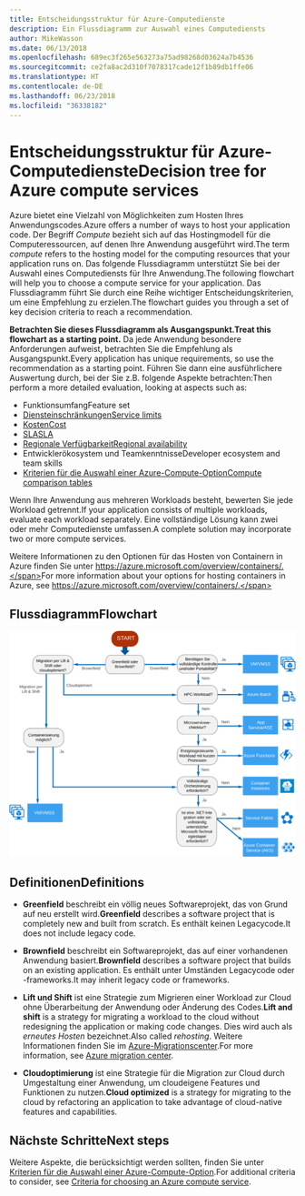 ```yaml
---
title: Entscheidungsstruktur für Azure-Computedienste
description: Ein Flussdiagramm zur Auswahl eines Computediensts
author: MikeWasson
ms.date: 06/13/2018
ms.openlocfilehash: 689ec3f265e563273a75ad98268d03624a7b4536
ms.sourcegitcommit: ce2fa8ac2d310f7078317cade12f1b89db1ffe06
ms.translationtype: HT
ms.contentlocale: de-DE
ms.lasthandoff: 06/23/2018
ms.locfileid: "36338182"
---
```

# <a name="decision-tree-for-azure-compute-services"></a><span data-ttu-id="6ecc0-103">Entscheidungsstruktur für Azure-Computedienste</span><span class="sxs-lookup"><span data-stu-id="6ecc0-103">Decision tree for Azure compute services</span></span>

<span data-ttu-id="6ecc0-104">Azure bietet eine Vielzahl von Möglichkeiten zum Hosten Ihres Anwendungscodes.</span><span class="sxs-lookup"><span data-stu-id="6ecc0-104">Azure offers a number of ways to host your application code.</span></span> <span data-ttu-id="6ecc0-105">Der Begriff *Compute* bezieht sich auf das Hostingmodell für die Computeressourcen, auf denen Ihre Anwendung ausgeführt wird.</span><span class="sxs-lookup"><span data-stu-id="6ecc0-105">The term *compute* refers to the hosting model for the computing resources that your application runs on.</span></span> <span data-ttu-id="6ecc0-106">Das folgende Flussdiagramm unterstützt Sie bei der Auswahl eines Computediensts für Ihre Anwendung.</span><span class="sxs-lookup"><span data-stu-id="6ecc0-106">The following flowchart will help you to choose a compute service for your application.</span></span> <span data-ttu-id="6ecc0-107">Das Flussdiagramm führt Sie durch eine Reihe wichtiger Entscheidungskriterien, um eine Empfehlung zu erzielen.</span><span class="sxs-lookup"><span data-stu-id="6ecc0-107">The flowchart guides you through a set of key decision criteria to reach a recommendation.</span></span> 

<span data-ttu-id="6ecc0-108">**Betrachten Sie dieses Flussdiagramm als Ausgangspunkt.**</span><span class="sxs-lookup"><span data-stu-id="6ecc0-108">**Treat this flowchart as a starting point.**</span></span> <span data-ttu-id="6ecc0-109">Da jede Anwendung besondere Anforderungen aufweist, betrachten Sie die Empfehlung als Ausgangspunkt.</span><span class="sxs-lookup"><span data-stu-id="6ecc0-109">Every application has unique requirements, so use the recommendation as a starting point.</span></span> <span data-ttu-id="6ecc0-110">Führen Sie dann eine ausführlichere Auswertung durch, bei der Sie z.B. folgende Aspekte betrachten:</span><span class="sxs-lookup"><span data-stu-id="6ecc0-110">Then perform a more detailed evaluation, looking at aspects such as:</span></span>
 
- <span data-ttu-id="6ecc0-111">Funktionsumfang</span><span class="sxs-lookup"><span data-stu-id="6ecc0-111">Feature set</span></span>
- [<span data-ttu-id="6ecc0-112">Diensteinschränkungen</span><span class="sxs-lookup"><span data-stu-id="6ecc0-112">Service limits</span></span>](/azure/azure-subscription-service-limits)
- [<span data-ttu-id="6ecc0-113">Kosten</span><span class="sxs-lookup"><span data-stu-id="6ecc0-113">Cost</span></span>](https://azure.microsoft.com/pricing/)
- [<span data-ttu-id="6ecc0-114">SLA</span><span class="sxs-lookup"><span data-stu-id="6ecc0-114">SLA</span></span>](https://azure.microsoft.com/support/legal/sla/)
- [<span data-ttu-id="6ecc0-115">Regionale Verfügbarkeit</span><span class="sxs-lookup"><span data-stu-id="6ecc0-115">Regional availability</span></span>](https://azure.microsoft.com/global-infrastructure/services/)
- <span data-ttu-id="6ecc0-116">Entwicklerökosystem und Teamkenntnisse</span><span class="sxs-lookup"><span data-stu-id="6ecc0-116">Developer ecosystem and team skills</span></span>
- [<span data-ttu-id="6ecc0-117">Kriterien für die Auswahl einer Azure-Compute-Option</span><span class="sxs-lookup"><span data-stu-id="6ecc0-117">Compute comparison tables</span></span>](./compute-comparison.md)

<span data-ttu-id="6ecc0-118">Wenn Ihre Anwendung aus mehreren Workloads besteht, bewerten Sie jede Workload getrennt.</span><span class="sxs-lookup"><span data-stu-id="6ecc0-118">If your application consists of multiple workloads, evaluate each workload separately.</span></span> <span data-ttu-id="6ecc0-119">Eine vollständige Lösung kann zwei oder mehr Computedienste umfassen.</span><span class="sxs-lookup"><span data-stu-id="6ecc0-119">A complete solution may incorporate two or more compute services.</span></span>

<span data-ttu-id="6ecc0-120">Weitere Informationen zu den Optionen für das Hosten von Containern in Azure finden Sie unter https://azure.microsoft.com/overview/containers/.</span><span class="sxs-lookup"><span data-stu-id="6ecc0-120">For more information about your options for hosting containers in Azure, see https://azure.microsoft.com/overview/containers/.</span></span>

## <a name="flowchart"></a><span data-ttu-id="6ecc0-121">Flussdiagramm</span><span class="sxs-lookup"><span data-stu-id="6ecc0-121">Flowchart</span></span>

![](../images/compute-decision-tree.svg)

## <a name="definitions"></a><span data-ttu-id="6ecc0-122">Definitionen</span><span class="sxs-lookup"><span data-stu-id="6ecc0-122">Definitions</span></span>

- <span data-ttu-id="6ecc0-123">**Greenfield** beschreibt ein völlig neues Softwareprojekt, das von Grund auf neu erstellt wird.</span><span class="sxs-lookup"><span data-stu-id="6ecc0-123">**Greenfield** describes a software project that is completely new and built from scratch.</span></span> <span data-ttu-id="6ecc0-124">Es enthält keinen Legacycode.</span><span class="sxs-lookup"><span data-stu-id="6ecc0-124">It does not include legacy code.</span></span> 

- <span data-ttu-id="6ecc0-125">**Brownfield** beschreibt ein Softwareprojekt, das auf einer vorhandenen Anwendung basiert.</span><span class="sxs-lookup"><span data-stu-id="6ecc0-125">**Brownfield** describes a software project that builds on an existing application.</span></span> <span data-ttu-id="6ecc0-126">Es enthält unter Umständen Legacycode oder -frameworks.</span><span class="sxs-lookup"><span data-stu-id="6ecc0-126">It may inherit legacy code or frameworks.</span></span>

- <span data-ttu-id="6ecc0-127">**Lift und Shift** ist eine Strategie zum Migrieren einer Workload zur Cloud ohne Überarbeitung der Anwendung oder Änderung des Codes.</span><span class="sxs-lookup"><span data-stu-id="6ecc0-127">**Lift and shift** is a strategy for migrating a workload to the cloud without redesigning the application or making code changes.</span></span> <span data-ttu-id="6ecc0-128">Dies wird auch als *erneutes Hosten* bezeichnet.</span><span class="sxs-lookup"><span data-stu-id="6ecc0-128">Also called *rehosting*.</span></span> <span data-ttu-id="6ecc0-129">Weitere Informationen finden Sie im [Azure-Migrationscenter](https://azure.microsoft.com/migration/).</span><span class="sxs-lookup"><span data-stu-id="6ecc0-129">For more information, see [Azure migration center](https://azure.microsoft.com/migration/).</span></span>

- <span data-ttu-id="6ecc0-130">**Cloudoptimierung** ist eine Strategie für die Migration zur Cloud durch Umgestaltung einer Anwendung, um cloudeigene Features und Funktionen zu nutzen.</span><span class="sxs-lookup"><span data-stu-id="6ecc0-130">**Cloud optimized** is a strategy for migrating to the cloud by refactoring an application to take advantage of cloud-native features and capabilities.</span></span>

## <a name="next-steps"></a><span data-ttu-id="6ecc0-131">Nächste Schritte</span><span class="sxs-lookup"><span data-stu-id="6ecc0-131">Next steps</span></span>

<span data-ttu-id="6ecc0-132">Weitere Aspekte, die berücksichtigt werden sollten, finden Sie unter [Kriterien für die Auswahl einer Azure-Compute-Option](./compute-comparison.md).</span><span class="sxs-lookup"><span data-stu-id="6ecc0-132">For additional criteria to consider, see [Criteria for choosing an Azure compute service](./compute-comparison.md).</span></span>
